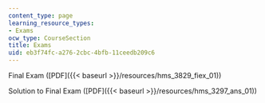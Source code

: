 ```yaml
---
content_type: page
learning_resource_types:
- Exams
ocw_type: CourseSection
title: Exams
uid: eb3f74fc-a276-2cbc-4bfb-11ceedb209c6
---
```


Final Exam ([PDF]({{< baseurl >}}/resources/hms_3829_fiex_01))

Solution to Final Exam ([PDF]({{< baseurl >}}/resources/hms_3297_ans_01))